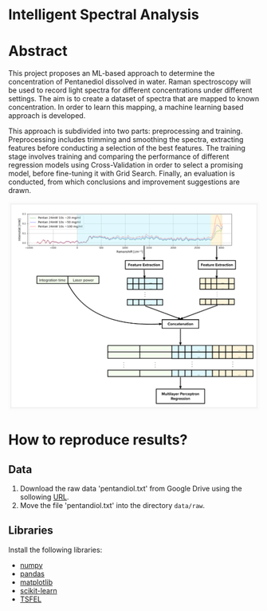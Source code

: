 # Intelligent Spectral Analysis

# Abstract
This project proposes an ML-based approach to determine the concentration of Pentanediol dissolved in water. Raman spectroscopy will be used to record light spectra for different concentrations under different settings. The aim is to create a dataset of spectra that are mapped to known concentration. In order to learn this mapping, a machine learning based approach is developed.  

This approach is subdivided into two parts: preprocessing and training. Preprocessing includes trimming and smoothing the spectra, extracting features before conducting a selection of the best features. The training stage involves training and comparing the performance of different regression models using Cross-Validation in order to select a promising model, before fine-tuning it with Grid Search. Finally, an evaluation is conducted, from which conclusions and improvement suggestions are drawn.  

![Overview](data/overview.png "overview")

# How to reproduce results?

## Data
1. Download the raw data 'pentandiol.txt' from Google Drive using the sollowing [URL](https://drive.google.com/file/d/16NH1MDH6PU-ZU7xEN8VZw7G6KYfUE8gg/view?usp=sharing).  
2. Move the file 'pentandiol.txt' into the directory `data/raw`.  

## Libraries
Install the following libraries:

- [numpy](https://numpy.org/install/)  
- [pandas](https://pandas.pydata.org/docs/getting_started/install.html)  
- [matplotlib](https://matplotlib.org/stable/users/installing/index.html)  
- [scikit-learn](https://scikit-learn.org/stable/install.html)  
- [TSFEL](https://tsfel.readthedocs.io/en/latest/)  

